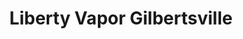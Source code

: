 ---
title: "Liberty Vapor Gilbertsville"
url: /gilbertsville/liberty-vapor-gilbertsville/
shop: e-cigarette
---